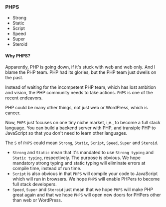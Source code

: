 ### PHPS
 - Strong
 - Static
 - Script
 - Speed
 - Super
 - Steroid

#### Why PHPS?

Apparently, PHP is going down, if it's stuck with web and web only. And I blame the PHP team. PHP had its glories, but the PHP team just dwells on the past.  

Instead of waiting for the incompetent PHP team, which has lost ambition and vision, the PHP community needs to take actions. `PHPS` is one of the recent endeavors.

PHP could be many other things, not just web or WordPress, which is cancer. 

Now, `PHPS` just focuses on one tiny niche market, i,e., to become a full stack language. You can build a backend server with PHP, and transiple PHP to JavaScript so that you don't need to learn other languages.

The `S` of `PHPS` could mean `Strong`, `Static`, `Script`, `Speed`, `Super` and `Steroid`.

 - `Strong` and `Static` mean that it's mandated to use `Strong typing` and `Static typing`, respectively. The purpose is obvious. We hope mandatory strong typing and static typing will eliminate errors at compile time, instead of run time.
 - `Script` is also obvious in that `PHPS` will compile your code to JavaScript which will run in browsers. We hope `PHPS` will enable PHPers to become full stack developers.
 - `Speed`, `Super` and `Steroid` just mean that we hope `PHPS` will make PHP great again and that we hope `PHPS` will open new doors for PHPers other than web or WordPress.


